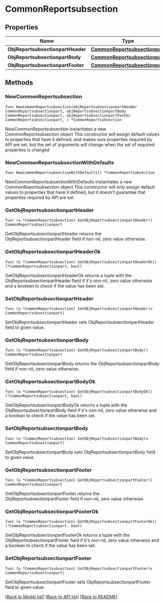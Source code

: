 # CommonReportsubsection

## Properties

Name | Type | Description | Notes
------------ | ------------- | ------------- | -------------
**ObjReportsubsectionpartHeader** | [**CommonReportsubsectionpart**](CommonReportsubsectionpart.md) |  | 
**ObjReportsubsectionpartBody** | [**CommonReportsubsectionpart**](CommonReportsubsectionpart.md) |  | 
**ObjReportsubsectionpartFooter** | [**CommonReportsubsectionpart**](CommonReportsubsectionpart.md) |  | 

## Methods

### NewCommonReportsubsection

`func NewCommonReportsubsection(objReportsubsectionpartHeader CommonReportsubsectionpart, objReportsubsectionpartBody CommonReportsubsectionpart, objReportsubsectionpartFooter CommonReportsubsectionpart, ) *CommonReportsubsection`

NewCommonReportsubsection instantiates a new CommonReportsubsection object
This constructor will assign default values to properties that have it defined,
and makes sure properties required by API are set, but the set of arguments
will change when the set of required properties is changed

### NewCommonReportsubsectionWithDefaults

`func NewCommonReportsubsectionWithDefaults() *CommonReportsubsection`

NewCommonReportsubsectionWithDefaults instantiates a new CommonReportsubsection object
This constructor will only assign default values to properties that have it defined,
but it doesn't guarantee that properties required by API are set

### GetObjReportsubsectionpartHeader

`func (o *CommonReportsubsection) GetObjReportsubsectionpartHeader() CommonReportsubsectionpart`

GetObjReportsubsectionpartHeader returns the ObjReportsubsectionpartHeader field if non-nil, zero value otherwise.

### GetObjReportsubsectionpartHeaderOk

`func (o *CommonReportsubsection) GetObjReportsubsectionpartHeaderOk() (*CommonReportsubsectionpart, bool)`

GetObjReportsubsectionpartHeaderOk returns a tuple with the ObjReportsubsectionpartHeader field if it's non-nil, zero value otherwise
and a boolean to check if the value has been set.

### SetObjReportsubsectionpartHeader

`func (o *CommonReportsubsection) SetObjReportsubsectionpartHeader(v CommonReportsubsectionpart)`

SetObjReportsubsectionpartHeader sets ObjReportsubsectionpartHeader field to given value.


### GetObjReportsubsectionpartBody

`func (o *CommonReportsubsection) GetObjReportsubsectionpartBody() CommonReportsubsectionpart`

GetObjReportsubsectionpartBody returns the ObjReportsubsectionpartBody field if non-nil, zero value otherwise.

### GetObjReportsubsectionpartBodyOk

`func (o *CommonReportsubsection) GetObjReportsubsectionpartBodyOk() (*CommonReportsubsectionpart, bool)`

GetObjReportsubsectionpartBodyOk returns a tuple with the ObjReportsubsectionpartBody field if it's non-nil, zero value otherwise
and a boolean to check if the value has been set.

### SetObjReportsubsectionpartBody

`func (o *CommonReportsubsection) SetObjReportsubsectionpartBody(v CommonReportsubsectionpart)`

SetObjReportsubsectionpartBody sets ObjReportsubsectionpartBody field to given value.


### GetObjReportsubsectionpartFooter

`func (o *CommonReportsubsection) GetObjReportsubsectionpartFooter() CommonReportsubsectionpart`

GetObjReportsubsectionpartFooter returns the ObjReportsubsectionpartFooter field if non-nil, zero value otherwise.

### GetObjReportsubsectionpartFooterOk

`func (o *CommonReportsubsection) GetObjReportsubsectionpartFooterOk() (*CommonReportsubsectionpart, bool)`

GetObjReportsubsectionpartFooterOk returns a tuple with the ObjReportsubsectionpartFooter field if it's non-nil, zero value otherwise
and a boolean to check if the value has been set.

### SetObjReportsubsectionpartFooter

`func (o *CommonReportsubsection) SetObjReportsubsectionpartFooter(v CommonReportsubsectionpart)`

SetObjReportsubsectionpartFooter sets ObjReportsubsectionpartFooter field to given value.



[[Back to Model list]](../README.md#documentation-for-models) [[Back to API list]](../README.md#documentation-for-api-endpoints) [[Back to README]](../README.md)


